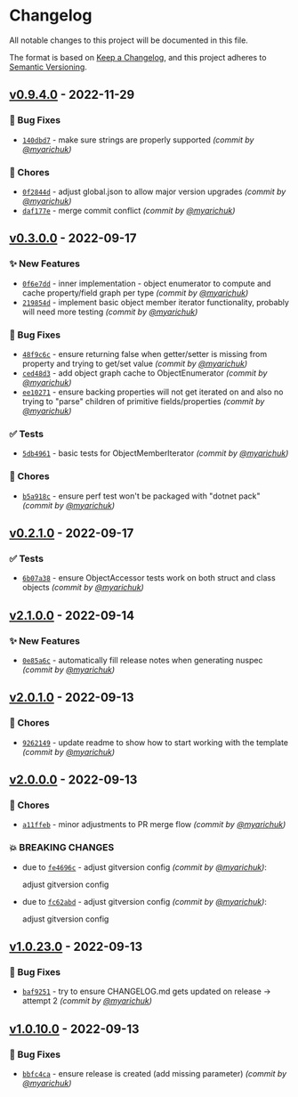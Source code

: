 # Changelog
All notable changes to this project will be documented in this file.

The format is based on [Keep a Changelog](https://keepachangelog.com/en/1.0.0/),
and this project adheres to [Semantic Versioning](https://semver.org/spec/v2.0.0.html).

## [v0.9.4.0] - 2022-11-29
### :bug: Bug Fixes
- [`140dbd7`](https://github.com/myarichuk/ObjectTreeWalker/commit/140dbd794885da0bc7f9cbd4715f3929f7647553) - make sure strings are properly supported *(commit by [@myarichuk](https://github.com/myarichuk))*

### :wrench: Chores
- [`0f2844d`](https://github.com/myarichuk/ObjectTreeWalker/commit/0f2844dc6b69e93da9a3e09fb392aaa478d408e3) - adjust global.json to allow major version upgrades *(commit by [@myarichuk](https://github.com/myarichuk))*
- [`daf177e`](https://github.com/myarichuk/ObjectTreeWalker/commit/daf177e6c798e4c1604bd958428f15a5f169bc08) - merge commit conflict *(commit by [@myarichuk](https://github.com/myarichuk))*


## [v0.3.0.0] - 2022-09-17
### :sparkles: New Features
- [`0f6e7dd`](https://github.com/myarichuk/ObjectTreeWalker/commit/0f6e7dd1f735231cfab83b16a57e64770e238747) - inner implementation - object enumerator to compute and cache property/field graph per type *(commit by [@myarichuk](https://github.com/myarichuk))*
- [`219854d`](https://github.com/myarichuk/ObjectTreeWalker/commit/219854d6524da067f975171381b22fe9d690826f) - implement basic object member iterator functionality, probably will need more testing *(commit by [@myarichuk](https://github.com/myarichuk))*

### :bug: Bug Fixes
- [`48f9c6c`](https://github.com/myarichuk/ObjectTreeWalker/commit/48f9c6c7a91d9ac02b619a37125ddfbe15f5ca66) - ensure returning false when getter/setter is missing from property and trying to get/set value *(commit by [@myarichuk](https://github.com/myarichuk))*
- [`ced48d3`](https://github.com/myarichuk/ObjectTreeWalker/commit/ced48d3263d135598068039a179dfa65ed200096) - add object graph cache to ObjectEnumerator *(commit by [@myarichuk](https://github.com/myarichuk))*
- [`ee10271`](https://github.com/myarichuk/ObjectTreeWalker/commit/ee102713bc5624c1ce0c5d327c36be8599c81a88) - ensure backing properties will not get iterated on and also no trying to "parse" children of primitive fields/properties *(commit by [@myarichuk](https://github.com/myarichuk))*

### :white_check_mark: Tests
- [`5db4961`](https://github.com/myarichuk/ObjectTreeWalker/commit/5db4961700afbacbf51a6c77b50b866059408293) - basic tests for ObjectMemberIterator *(commit by [@myarichuk](https://github.com/myarichuk))*

### :wrench: Chores
- [`b5a918c`](https://github.com/myarichuk/ObjectTreeWalker/commit/b5a918c05681ec587fce8d86f089ee6eb4d856f4) - ensure perf test won't be packaged with "dotnet pack" *(commit by [@myarichuk](https://github.com/myarichuk))*


## [v0.2.1.0] - 2022-09-17
### :white_check_mark: Tests
- [`6b07a38`](https://github.com/myarichuk/ObjectTreeWalker/commit/6b07a38b23228f6517b3547e5450477aa7268d07) - ensure ObjectAccessor tests work on both struct and class objects *(commit by [@myarichuk](https://github.com/myarichuk))*


## [v2.1.0.0] - 2022-09-14
### :sparkles: New Features
- [`0e85a6c`](https://github.com/myarichuk/Library.Template/commit/0e85a6c62eee9c66c38785e062ce8337169c982e) - automatically fill release notes when generating nuspec *(commit by [@myarichuk](https://github.com/myarichuk))*


## [v2.0.1.0] - 2022-09-13
### :wrench: Chores
- [`9262149`](https://github.com/myarichuk/Library.Template/commit/9262149e016f9497ea5a6372e8c79aacd95cf488) - update readme to show how to start working with the template *(commit by [@myarichuk](https://github.com/myarichuk))*


## [v2.0.0.0] - 2022-09-13
### :wrench: Chores
- [`a11ffeb`](https://github.com/myarichuk/Library.Template/commit/a11ffeb94f3f69328dc26b4ab326957c8274eef6) - minor adjustments to PR merge flow *(commit by [@myarichuk](https://github.com/myarichuk))*

### :boom: BREAKING CHANGES
- due to [`fe4696c`](https://github.com/myarichuk/Library.Template/commit/fe4696c697b5f8816131fe7da24af1bf06a0235b) - adjust gitversion config *(commit by [@myarichuk](https://github.com/myarichuk))*:

  adjust gitversion config

- due to [`fc62abd`](https://github.com/myarichuk/Library.Template/commit/fc62abd3cc8cfef87fa337476fd577a30815c32f) - adjust gitversion config *(commit by [@myarichuk](https://github.com/myarichuk))*:

  adjust gitversion config


## [v1.0.23.0] - 2022-09-13
### :bug: Bug Fixes
- [`baf9251`](https://github.com/myarichuk/Library.Template/commit/baf92514fb00d64d4d4f7cfba46e9ebbc5c8be6f) - try to ensure CHANGELOG.md gets updated on release -> attempt 2 *(commit by [@myarichuk](https://github.com/myarichuk))*


## [v1.0.10.0] - 2022-09-13
### :bug: Bug Fixes
- [`bbfc4ca`](https://github.com/myarichuk/Library.Template/commit/bbfc4ca34650fca71e86bbaa3c177ca892bccf85) - ensure release is created (add missing parameter) *(commit by [@myarichuk](https://github.com/myarichuk))*


[v1.0.10.0]: https://github.com/myarichuk/Library.Template/compare/v1.0.9.0...v1.0.10.0
[v1.0.23.0]: https://github.com/myarichuk/Library.Template/compare/v1.0.22.0...v1.0.23.0
[v2.0.0.0]: https://github.com/myarichuk/Library.Template/compare/v1.0.23.0...v2.0.0.0
[v2.0.1.0]: https://github.com/myarichuk/Library.Template/compare/v2.0.0.0...v2.0.1.0
[v2.1.0.0]: https://github.com/myarichuk/Library.Template/compare/v2.0.1.0...v2.1.0.0
[v0.2.1.0]: https://github.com/myarichuk/ObjectTreeWalker/compare/v0.2.0.0...v0.2.1.0
[v0.3.0.0]: https://github.com/myarichuk/ObjectTreeWalker/compare/v0.2.1.0...v0.3.0.0
[v0.9.4.0]: https://github.com/myarichuk/ObjectTreeWalker/compare/v0.9.3.0...v0.9.4.0